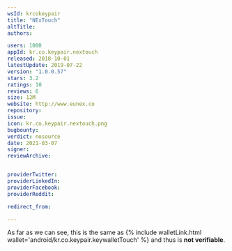 ```yaml
---
wsId: krcokeypair
title: "NExTouch"
altTitle: 
authors:

users: 1000
appId: kr.co.keypair.nextouch
released: 2018-10-01
latestUpdate: 2019-07-22
version: "1.0.0.57"
stars: 3.2
ratings: 10
reviews: 6
size: 12M
website: http://www.eunex.co
repository: 
issue: 
icon: kr.co.keypair.nextouch.png
bugbounty: 
verdict: nosource
date: 2021-03-07
signer: 
reviewArchive:


providerTwitter: 
providerLinkedIn: 
providerFacebook: 
providerReddit: 

redirect_from:

---
```



As far as we can see, this is the same as
{% include walletLink.html wallet='android/kr.co.keypair.keywalletTouch' %} and thus is **not verifiable**.

